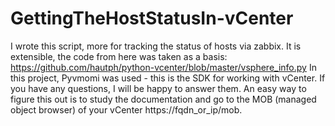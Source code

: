 # GettingTheHostStatusIn-vCenter
I wrote this script, more for tracking the status of hosts via zabbix. It is extensible, the code from here was taken as a basis: https://github.com/hautph/python-vcenter/blob/master/vsphere_info.py
In this project, Pyvmomi was used - this is the SDK for working with vCenter. If you have any questions, I will be happy to answer them.
An easy way to figure this out is to study the documentation and go to the MOB (managed object browser) of your vCenter https://fqdn_or_ip/mob.

